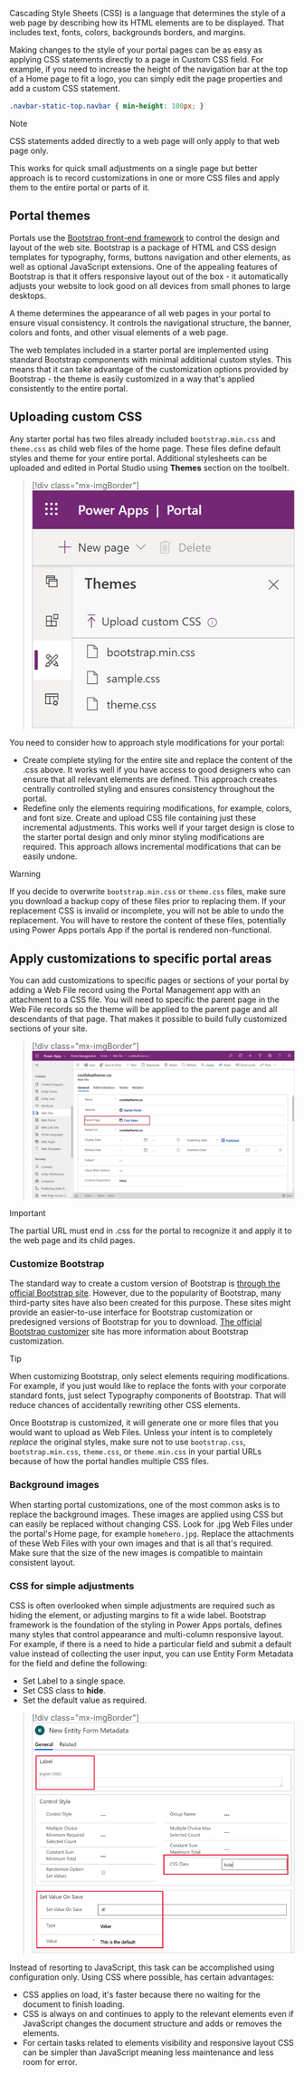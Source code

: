 Cascading Style Sheets (CSS) is a language that determines the style of a web page by describing how its HTML elements are to be displayed. That includes text, fonts, colors, backgrounds borders, and margins.

Making changes to the style of your portal pages can be as easy as applying CSS statements directly to a page in Custom CSS field. For example, if you need to increase the height of the navigation bar at the top of a Home page to fit a logo, you can simply edit the page properties and add a custom CSS statement.

```css
.navbar-static-top.navbar { min-height: 100px; }
```

> [!NOTE]
> CSS statements added directly to a web page will only apply to that web page only.

This works for quick small adjustments on a single page but better approach is to record customizations in one or more CSS files and apply them to the entire portal or parts of it.

## Portal themes

Portals use the [Bootstrap front-end framework](http://getbootstrap.com/?azure-portal=true) to control the design and layout of the web site. Bootstrap is a package of HTML and CSS design templates for typography, forms, buttons navigation and other elements, as well as optional JavaScript extensions. One of the appealing features of Bootstrap is that it offers responsive layout out of the box - it automatically adjusts your website to look good on all devices from small phones to large desktops.

A theme determines the appearance of all web pages in your portal to ensure visual consistency. It controls the navigational structure, the banner, colors and fonts, and other visual elements of a web page.

The web templates included in a starter portal are implemented using standard Bootstrap components with minimal additional custom styles. This means that it can take advantage of the customization options provided by Bootstrap - the theme is easily customized in a way that's applied consistently to the entire portal.

## Uploading custom CSS

Any starter portal has two files already included `bootstrap.min.css` and `theme.css` as child web files of the home page. These files define default styles and theme for your entire portal. Additional stylesheets can be uploaded and edited in Portal Studio using **Themes** section on the toolbelt.

> [!div class="mx-imgBorder"]
> [![CSS Editing](../media/css-edit.png)](../media/css-edit.png#lightbox)

You need to consider how to approach style modifications for your portal:

* Create complete styling for the entire site and replace the content of the .css above. It works well if you have access to good designers who can ensure that all relevant elements are defined. This approach creates centrally controlled styling and ensures consistency throughout the portal.
* Redefine only the elements requiring modifications, for example, colors, and font size. Create and upload CSS file containing just these incremental adjustments. This works well if your target design is close to the starter portal design and only minor styling modifications are required. This approach allows incremental modifications that can be easily undone.

> [!WARNING]
> If you decide to overwrite `bootstrap.min.css` or `theme.css` files, make sure you download a backup copy of these files prior to replacing them. If your replacement CSS is invalid or incomplete, you will not be able to undo the replacement. You will have to restore the content of these files, potentially using Power Apps portals App if the portal is rendered non-functional.

## Apply customizations to specific portal areas

You can add customizations to specific pages or sections of your portal by adding a Web File record using the Portal Management app with an attachment to a CSS file.  You will need to specific the parent page in the Web File records so the theme will be applied to the parent page and all descendants of that page. That makes it possible to build fully customized sections of your site.

> [!div class="mx-imgBorder"]
> [![Custom Theme for Section](../media/custom-theme-section.png)](../media/custom-theme-section.png#lightbox)

> [!IMPORTANT]
> The partial URL must end in .css for the portal to recognize it and apply it to the web page and its child pages.

### Customize Bootstrap

The standard way to create a custom version of Bootstrap is [through the official Bootstrap site](http://getbootstrap.com/customize/#less-variables/?azure-portal=true). However, due to the popularity of Bootstrap, many third-party sites have also been created for this purpose. These sites might provide an easier-to-use interface for Bootstrap customization or predesigned versions of Bootstrap for you to download. [The official Bootstrap customizer](http://getbootstrap.com/customize/?azure-portal=true) site has more information about Bootstrap customization.

> [!TIP]
> When customizing Bootstrap, only select elements requiring modifications. For example, if you just would like to replace the fonts with your corporate standard fonts, just select Typography components of Bootstrap. That will reduce chances of accidentally rewriting other CSS elements.

Once Bootstrap is customized, it will generate one or more files that you would want to upload as Web Files. Unless your intent is to completely *replace* the original styles, make sure not to use `bootstrap.css`, `bootstrap.min.css`, `theme.css`, or `theme.min.css` in your partial URLs because of how the portal handles multiple CSS files.

### Background images

When starting portal customizations, one of the most common asks is to replace the background images. These images are applied using CSS but can easily be replaced without changing CSS. Look for .jpg Web Files under the portal's Home page, for example `homehero.jpg`. Replace the attachments of these Web Files with your own images and that is all that's required. Make sure that the size of the new images is compatible to maintain consistent layout.

### CSS for simple adjustments

CSS is often overlooked when simple adjustments are required such as hiding the element, or adjusting margins to fit a wide label. Bootstrap framework is the foundation of the styling in Power Apps portals, defines many styles that control appearance and multi-column responsive layout. For example, if there is a need to hide a particular field and submit a default value instead of collecting the user input, you can use Entity Form Metadata for the field and define the following:

* Set Label to a single space.
* Set CSS class to **hide**.
* Set the default value as required.

> [!div class="mx-imgBorder"]
> [![Hide field and set default](../media/hide-default.png)](../media/hide-default.png#lightbox)

Instead of resorting to JavaScript, this task can be accomplished using configuration only. Using CSS where possible, has certain advantages:

* CSS applies on load, it's faster because there no waiting for the document to finish loading.
* CSS is always on and continues to apply to the relevant elements even if JavaScript changes the document structure and adds or removes the elements.
* For certain tasks related to elements visibility and responsive layout CSS can be simpler than JavaScript meaning less maintenance and less room for error.
